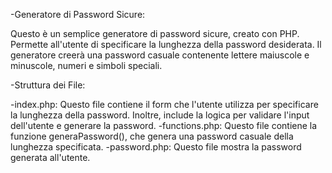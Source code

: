 -Generatore di Password Sicure:

  Questo è un semplice generatore di password sicure, creato con PHP. Permette all'utente di specificare la lunghezza della password desiderata. Il generatore creerà una password casuale contenente lettere maiuscole e minuscole, numeri e simboli speciali.



-Struttura dei File:

  -index.php: Questo file contiene il form che l'utente utilizza per specificare la lunghezza della password. Inoltre, include la logica per validare l'input dell'utente e generare la password.
  -functions.php: Questo file contiene la funzione generaPassword(), che genera una password casuale della lunghezza specificata.
  -password.php: Questo file mostra la password generata all'utente.